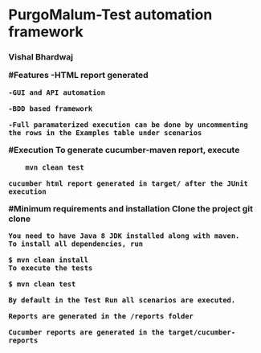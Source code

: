 # PurgoMalum-Test automation framework
<H3>Vishal Bhardwaj

#Features
    -HTML report generated
    
    -GUI and API automation 
    
    -BDD based framework
    
    -Full paramaterized execution can be done by uncommenting the rows in the Examples table under scenarios

#Execution
     To generate cucumber-maven report, execute
    
        mvn clean test
    
    cucumber html report generated in target/ after the JUnit execution

#Minimum requirements and installation
    Clone the project
    git clone
    
    You need to have Java 8 JDK installed along with maven.
    To install all dependencies, run
    
    $ mvn clean install
    To execute the tests
    
    $ mvn clean test
        
    By default in the Test Run all scenarios are executed.
        
    Reports are generated in the /reports folder

    Cucumber reports are generated in the target/cucumber-reports



    





